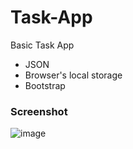 # Task-App
Basic Task App

- JSON
- Browser's local storage
- Bootstrap


### Screenshot

![image](https://user-images.githubusercontent.com/67779237/87242853-6f45e480-c3e5-11ea-9112-2ddd648b66d7.png)
